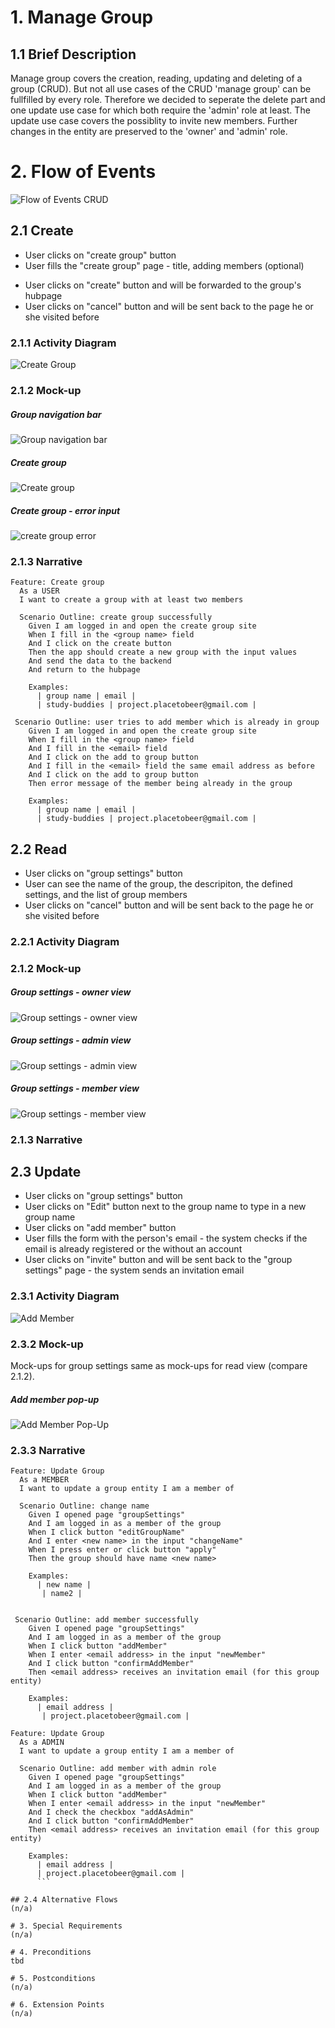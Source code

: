﻿# 1. Manage Group

## 1.1 Brief Description
Manage group covers the creation, reading, updating and deleting of a group (CRUD). But not all use cases of the CRUD 'manage group' can be fullfilled by every role. Therefore we decided to seperate the delete part and one update use case for which both require the 'admin' role at least. The update use case covers the possiblity to invite new members. Further changes in the entity are preserved to the 'owner' and 'admin' role.


# 2. Flow of Events
![Flow of Events CRUD](https://github.com/placetobeer/documentation/blob/master/use_cases/manage_group/flow_of_event_CRUD.png)
## 2.1 Create
* User clicks on "create group" button
* User fills the "create group" page - title, adding members (optional)
- User clicks on "create" button and will be forwarded to the group's hubpage
- User clicks on "cancel" button and will be sent back to the page he or she visited before
### 2.1.1 Activity Diagram
![Create Group](https://github.com/placetobeer/documentation/blob/master/use_cases/manage_group/create_group.png)
### 2.1.2 Mock-up
##### Group navigation bar
![Group navigation bar](https://github.com/placetobeer/documentation/blob/master/use_cases/ui-mockups/groupNavigationBar.png)
##### Create group
![Create group](https://github.com/placetobeer/documentation/blob/master/use_cases/ui-mockups/createGroup.png)
##### Create group - error input
![create group error](https://github.com/placetobeer/documentation/blob/master/use_cases/ui-mockups/createGroupError.png)

### 2.1.3 Narrative
```gherkin
Feature: Create group  
  As a USER  
  I want to create a group with at least two members  
  
  Scenario Outline: create group successfully  
    Given I am logged in and open the create group site  
    When I fill in the <group name> field  
    And I click on the create button  
    Then the app should create a new group with the input values  
    And send the data to the backend  
    And return to the hubpage  
  
    Examples:  
      | group name | email |  
      | study-buddies | project.placetobeer@gmail.com | 
  
 Scenario Outline: user tries to add member which is already in group  
    Given I am logged in and open the create group site  
    When I fill in the <group name> field  
    And I fill in the <email> field  
    And I click on the add to group button  
    And I fill in the <email> field the same email address as before  
    And I click on the add to group button  
    Then error message of the member being already in the group  
  
    Examples:  
      | group name | email |  
      | study-buddies | project.placetobeer@gmail.com |
```

## 2.2 Read
- User clicks on "group settings" button
- User can see the name of the group, the descripiton, the defined settings, and the list of group members
- User clicks on "cancel" button and will be sent back to the page he or she visited before
### 2.2.1 Activity Diagram
### 2.1.2 Mock-up
##### Group settings - owner view
![Group settings - owner view](https://github.com/placetobeer/documentation/blob/master/use_cases/ui-mockups/groupsettings-owner.png)
##### Group settings - admin view
![Group settings - admin view](https://github.com/placetobeer/documentation/blob/master/use_cases/ui-mockups/groupsettings-admin.png)
##### Group settings - member view
![Group settings - member view](https://github.com/placetobeer/documentation/blob/master/use_cases/ui-mockups/groupsettings.png)


### 2.1.3 Narrative

## 2.3 Update
- User clicks on "group settings" button
- User clicks on "Edit" button next to the group name to type in a new group name
- User clicks on "add member" button
- User fills the form with the person's email - the system checks if the email is already registered or the without an account
- User clicks on "invite" button and will be sent back to the "group settings" page - the system sends an invitation email
### 2.3.1 Activity Diagram
![Add Member](https://github.com/placetobeer/documentation/blob/master/use_cases/manage_group/add_member.png)
### 2.3.2 Mock-up
Mock-ups for group settings same as mock-ups for read view (compare 2.1.2).

##### Add member pop-up
![Add Member Pop-Up](https://github.com/placetobeer/documentation/blob/master/use_cases/ui-mockups/addMember.png)
### 2.3.3 Narrative
```gherkin
Feature: Update Group  
  As a MEMBER  
  I want to update a group entity I am a member of  
  
  Scenario Outline: change name  
    Given I opened page "groupSettings"  
    And I am logged in as a member of the group  
    When I click button "editGroupName"  
    And I enter <new name> in the input "changeName"  
    When I press enter or click button "apply"  
    Then the group should have name <new name>  
  
    Examples:  
      | new name |  
       | name2 |  
  
  
 Scenario Outline: add member successfully  
    Given I opened page "groupSettings"  
    And I am logged in as a member of the group  
    When I click button "addMember"  
    When I enter <email address> in the input "newMember"  
    And I click button "confirmAddMember"  
    Then <email address> receives an invitation email (for this group entity)  
  
    Examples:  
      | email address |  
       | project.placetobeer@gmail.com |
```

```gherkin
Feature: Update Group
  As a ADMIN
  I want to update a group entity I am a member of

  Scenario Outline: add member with admin role
    Given I opened page "groupSettings"
    And I am logged in as a member of the group
    When I click button "addMember"
    When I enter <email address> in the input "newMember"
    And I check the checkbox "addAsAdmin"
    And I click button "confirmAddMember"
    Then <email address> receives an invitation email (for this group entity)

    Examples:
      | email address |
      | project.placetobeer@gmail.com |
      ```

## 2.4 Alternative Flows
(n/a)

# 3. Special Requirements
(n/a)

# 4. Preconditions
tbd

# 5. Postconditions
(n/a)
 
# 6. Extension Points
(n/a)



